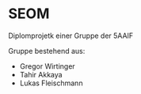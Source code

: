 # SEOM
Diplomprojetk einer Gruppe der 5AAIF

Gruppe bestehend aus:
 - Gregor Wirtinger
 - Tahir Akkaya
 - Lukas Fleischmann

